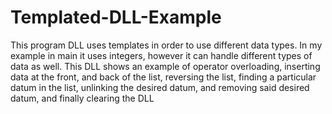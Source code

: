 # Templated-DLL-Example
This program DLL uses templates in order to use different data types. 
In my example in main it uses integers, however it can handle different types of data as well. 
This DLL shows an example of operator overloading, inserting data at the front, and back of the list, reversing the list, 
finding a particular datum in the list, unlinking the desired datum, and removing said desired datum, and finally clearing the DLL 
